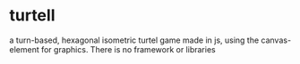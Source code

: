 # turtell
a turn-based, hexagonal isometric turtel game made in js, using the canvas-element for graphics. There is no framework or libraries

